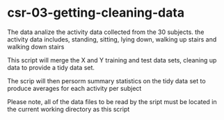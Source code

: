 # csr-03-getting-cleaning-data

The data analize the activity data collected from the 30 subjects. the activity data includes, standing, sitting, lying down, walking up stairs and walking down stairs

This script will merge the X and Y training and test data sets, cleaning up data to provide a tidy data set.

The scrip will then persorm summary statistics on the tidy data set to produce averages for each activity per subject 

Please note, all of the data files to be read by the sript must be located in the current working directory as this script

